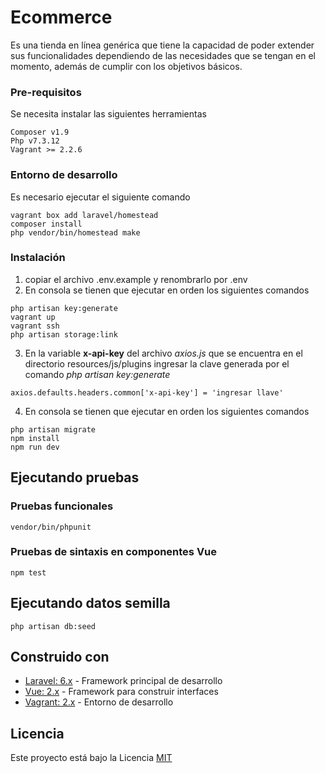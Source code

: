 # Ecommerce

Es una tienda en línea genérica que tiene la capacidad de poder extender sus funcionalidades dependiendo de las necesidades que se tengan en el momento, además de cumplir con los objetivos básicos.

### Pre-requisitos

Se necesita instalar las siguientes herramientas
```
Composer v1.9
Php v7.3.12
Vagrant >= 2.2.6
```

### Entorno de desarrollo

Es necesario ejecutar el siguiente comando
```
vagrant box add laravel/homestead
composer install
php vendor/bin/homestead make
```

### Instalación 

1. copiar el archivo .env.example y renombrarlo por .env
2. En consola se tienen que ejecutar en orden los siguientes comandos
```
php artisan key:generate
vagrant up
vagrant ssh
php artisan storage:link
```

3. En la variable **x-api-key** del archivo *axios.js* que se encuentra en el directorio resources/js/plugins ingresar la clave generada por el comando *php artisan key:generate*
```
axios.defaults.headers.common['x-api-key'] = 'ingresar llave'
```

4. En consola se tienen que ejecutar en orden los siguientes comandos
```
php artisan migrate
npm install
npm run dev
```

## Ejecutando pruebas


### Pruebas funcionales

```
vendor/bin/phpunit
```

### Pruebas de sintaxis en componentes Vue

```
npm test
```

## Ejecutando datos semilla

```
php artisan db:seed
```

## Construido con 

* [Laravel: 6.x](https://laravel.com/docs/6.x) - Framework principal de desarrollo
* [Vue: 2.x](https://vuejs.org/) - Framework para construir interfaces
* [Vagrant: 2.x](https://www.vagrantup.com/) - Entorno de desarrollo

## Licencia

Este proyecto está bajo la Licencia [MIT](LICENSE.md)
